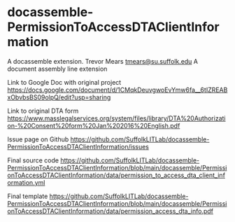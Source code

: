 # docassemble-PermissionToAccessDTAClientInformation
A docassemble extension.
Trevor Mears tmears@su.suffolk.edu
A document assembly line extension

Link to Google Doc with original project
https://docs.google.com/document/d/1CMqkDeuvgwoEvYmw6fa__6tIZREABxObvbsBS09olpQ/edit?usp=sharing

Link to original DTA form
https://www.masslegalservices.org/system/files/library/DTA%20Authorization-%20Consent%20form%20Jan%202016%20English.pdf

Issue page on Github
https://github.com/SuffolkLITLab/docassemble-PermissionToAccessDTAClientInformation/issues

Final source code
https://github.com/SuffolkLITLab/docassemble-PermissionToAccessDTAClientInformation/blob/main/docassemble/PermissionToAccessDTAClientInformation/data/permission_to_access_dta_client_information.yml 

Final template
https://github.com/SuffolkLITLab/docassemble-PermissionToAccessDTAClientInformation/blob/main/docassemble/PermissionToAccessDTAClientInformation/data/permission_access_dta_info.pdf

